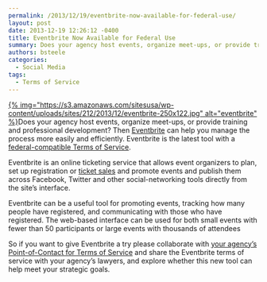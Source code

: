```yaml
---
permalink: /2013/12/19/eventbrite-now-available-for-federal-use/
layout: post
date: 2013-12-19 12:26:12 -0400
title: Eventbrite Now Available for Federal Use
summary: Does your agency host events, organize meet-ups, or provide training and professional development? &nbsp;Then&nbsp;Eventbrite&nbsp;can help you manage the process more easily and efficiently. Eventbrite is the latest tool with a&nbsp;federal-compatible Terms of Service. Eventbrite is an online ticketing service that allows event organizers to plan, set up registration or ticket sales and
authors: bsteele
categories:
  - Social Media
tags:
  - Terms of Service
---
```


<p dir="ltr">
  <a href="https://s3.amazonaws.com/sitesusa/wp-content/uploads/sites/212/2013/12/eventbrite.jpg">{% img="https://s3.amazonaws.com/sitesusa/wp-content/uploads/sites/212/2013/12/eventbrite-250x122.jpg" alt="eventbrite" %}</a>Does your agency host events, organize meet-ups, or provide training and professional development?  Then <a href="http://www.eventbrite.com/" target="_blank">Eventbrite</a> can help you manage the process more easily and efficiently. Eventbrite is the latest tool with a <a href="https://www.WHATEVER/resources/negotiated-terms-of-service-agreements/">federal-compatible Terms of Service</a>.
</p>

<p dir="ltr">
  Eventbrite is an online ticketing service that allows event organizers to plan, set up registration or <a href="https://www.eventbrite.com/l/sell-tickets/">ticket sales</a> and promote events and publish them across Facebook, Twitter and other social-networking tools directly from the site’s interface.
</p>

<p dir="ltr">
  Eventbrite can be a useful tool for promoting events, tracking how many people have registered,  and communicating with those who have registered. The web-based interface can be used for both small events with fewer than 50 participants or large events with thousands of attendees
</p>

<p dir="ltr">
  So if you want to give Eventbrite a try please collaborate with  <a href="https://www.WHATEVER/resources/agency-points-of-contact-for-federal-compatible-terms-of-service-agreements/">your agency’s Point-of-Contact for Terms of Service</a>  and share the Eventbrite terms of service with your agency’s lawyers, and explore whether this new tool can help meet your strategic goals.
</p>

<p dir="ltr">